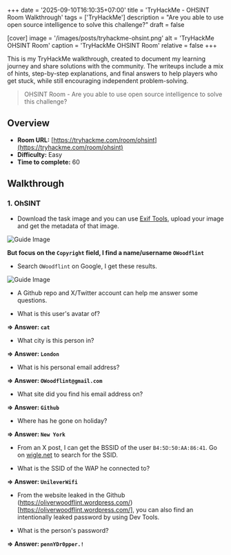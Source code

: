 +++
date = '2025-09-10T16:10:35+07:00'
title = 'TryHackMe - OHSINT Room Walkthrough'
tags = ['TryHackMe']
description = "Are you able to use open source intelligence to solve this challenge?"
draft = false

[cover]
  image = '/images/posts/tryhackme-ohsint.png'
  alt = 'TryHackMe OHSINT Room'
  caption = 'TryHackMe OHSINT Room'
  relative = false
+++

This is my TryHackMe walkthrough, created to document my learning journey and share solutions with the community. The writeups include a mix of hints, step-by-step explanations, and final answers to help players who get stuck, while still encouraging independent problem-solving.

> OHSINT Room - Are you able to use open source intelligence to solve this challenge?

## Overview

-   **Room URL:** [https://tryhackme.com/room/ohsint](https://tryhackme.com/room/ohsint)
-   **Difficulty:** Easy
-   **Time to complete:** 60

## Walkthrough

### 1. OhSINT

-   Download the task image and you can use [Exif Tools](https://exif.tools/), upload your image and get the metadata of that image.

![Guide Image](/images/posts/ohsint-1.png)

**But focus on the `Copyright` field, I find a name/username `OWoodflint`**

-   Search `OWoodflint` on Google, I get these results.

![Guide Image](/images/posts/ohsint-2.png)

-   A Github repo and X/Twitter account can help me answer some questions.

-   <p>What is this user's avatar of?<br /></p>

**=> Answer: `cat`**

-   <p>What city is this person in?<br /></p>

**=> Answer: `London`**

-   <p>What is his personal email address?<br /></p>

**=> Answer: `OWoodflint@gmail.com`**

-   <p>What site did you find his email address on?</p>

**=> Answer: `Github`**

-   <p>Where has he gone on holiday?<br /></p>

**=> Answer: `New York`**

-   From an X post, I can get the BSSID of the user `B4:5D:50:AA:86:41`. Go on [wigle.net](https://wigle.net) to search for the SSID.

-   <p>What is the SSID of the WAP he connected to?<br /></p>

**=> Answer: `UnileverWifi`**

-   From the website leaked in the Github (https://oliverwoodflint.wordpress.com/)[https://oliverwoodflint.wordpress.com/], you can also find an intentionally leaked password by using Dev Tools.

-   <p>What is the person's password?<br /></p>

**=> Answer: `pennYDr0pper.!`**
